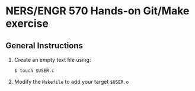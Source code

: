 # NERS/ENGR 570 Hands-on Git/Make exercise

## General Instructions
1. Create an empty text file using:
   ```
   $ touch $USER.c
   ```
2. Modify the `Makefile` to add your target `$USER.o`
